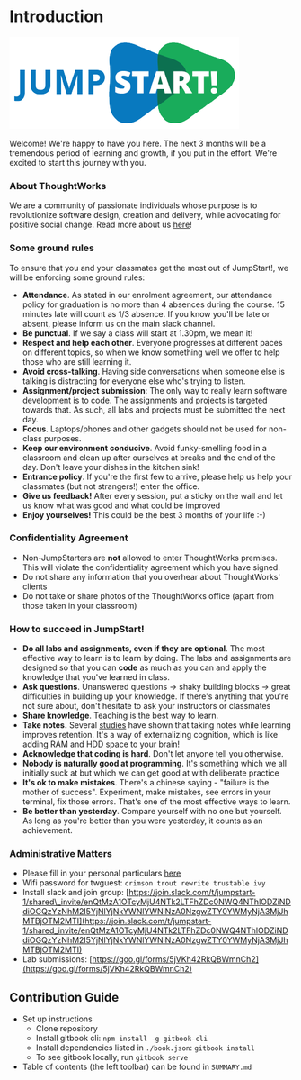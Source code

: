 # Introduction



![JumpStart](.gitbook/assets/jumpstartlogo1.png)

Welcome! We're happy to have you here. The next 3 months will be a tremendous period of learning and growth, if you put in the effort. We're excited to start this journey with you.

### About ThoughtWorks

We are a community of passionate individuals whose purpose is to revolutionize software design, creation and delivery, while advocating for positive social change. Read more about us [here](https://www.thoughtworks.com/)!

### Some ground rules

To ensure that you and your classmates get the most out of JumpStart!, we will be enforcing some ground rules:

* **Attendance**. As stated in our enrolment agreement, our attendance policy for graduation is no more than 4 absences during the course. 15 minutes late will count as 1/3 absence. If you know you'll be late or absent, please inform us on the main slack channel.
* **Be punctual**. If we say a class will start at 1.30pm, we mean it!
* **Respect and help each other**. Everyone progresses at different paces on different topics, so when we know something well we offer to help those who are still learning it.
* **Avoid cross-talking**. Having side conversations when someone else is talking is distracting for everyone else who's trying to listen.
* **Assignment/project submission**: The only way to really learn software development is to code. The assignments and projects is targeted towards that. As such, all labs and projects must be submitted the next day.
* **Focus**. Laptops/phones and other gadgets should not be used for non-class purposes.
* **Keep our environment conducive**. Avoid funky-smelling food in a classroom and clean up after ourselves at breaks and the end of the day. Don't leave your dishes in the kitchen sink!
* **Entrance policy**. If you're the first few to arrive, please help us help your classmates \(but not strangers!\) enter the office.
* **Give us feedback!** After every session, put a sticky on the wall and let us know what was good and what could be improved
* **Enjoy yourselves!** This could be the best 3 months of your life :-\)

### Confidentiality Agreement

* Non-JumpStarters are **not** allowed to enter ThoughtWorks premises. This will violate the confidentiality agreement which you have signed.
* Do not share any information that you overhear about ThoughtWorks' clients
* Do not take or share photos of the ThoughtWorks office \(apart from those taken in your classroom\) 

### How to succeed in JumpStart!

* **Do all labs and assignments, even if they are optional**. The most effective way to learn is to learn by doing. The labs and assignments are designed so that you can **code** as much as you can and apply the knowledge that you've learned in class.
* **Ask questions**. Unanswered questions -&gt; shaky building blocks -&gt; great difficulties in building up your knowledge. If there's anything that you're not sure about, don't hesitate to ask your instructors or classmates
* **Share knowledge**. Teaching is the best way to learn.
* **Take notes.** Several [studies](https://www.researchgate.net/publication/51064014_Note_Taking_Review_Memory_and_Comprehension) have shown that taking notes while learning improves retention. It's a way of externalizing cognition, which is like adding RAM and HDD space to your brain!
* **Acknowledge that coding is hard**. Don't let anyone tell you otherwise. 
* **Nobody is naturally good at programming**. It's something which we all initially suck at but which we can get good at with deliberate practice
* **It's ok to make mistakes**. There's a chinese saying - "failure is the mother of success". Experiment, make mistakes, see errors in your terminal, fix those errors. That's one of the most effective ways to learn.
* **Be better than yesterday**. Compare yourself with no one but yourself. As long as you're better than you were yesterday, it counts as an achievement.

### Administrative Matters

* Please fill in your personal particulars [here](https://docs.google.com/spreadsheets/d/1iVtr5c1XVCaONMwQ99DCmv80djzGyTdx5irsEfiGCFU/edit#gid=0)
* Wifi password for twguest: `crimson trout rewrite trustable ivy`
* Install slack and join group: [https://join.slack.com/t/jumpstart-1/shared\_invite/enQtMzA1OTcyMjU4NTk2LTFhZDc0NWQ4NThlODZiNDdiOGQzYzNhM2I5YjNlYjNkYWNlYWNiNzA0NzgwZTY0YWMyNjA3MjJhMTBjOTM2MTI](https://join.slack.com/t/jumpstart-1/shared_invite/enQtMzA1OTcyMjU4NTk2LTFhZDc0NWQ4NThlODZiNDdiOGQzYzNhM2I5YjNlYjNkYWNlYWNiNzA0NzgwZTY0YWMyNjA3MjJhMTBjOTM2MTI)
* Lab submissions: [https://goo.gl/forms/5jVKh42RkQBWmnCh2](https://goo.gl/forms/5jVKh42RkQBWmnCh2)

## Contribution Guide

* Set up instructions
  * Clone repository
  * Install gitbook cli: `npm install -g gitbook-cli`
  * Install dependencies listed in `./book.json`: `gitbook install`
  * To see gitbook locally, run `gitbook serve`
* Table of contents \(the left toolbar\) can be found in `SUMMARY.md`

